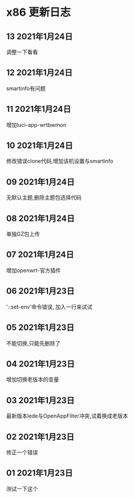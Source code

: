 # x86 更新日志

## 13 2021年1月24日

调整一下看看

## 12 2021年1月24日

smartinfo有问题

## 11 2021年1月24日

增加luci-app-wrtbwmon

## 10 2021年1月24日

修改错误clone代码,增加该机设置与smartinfo

## 09 2021年1月24日

无默认主题,删除主题包选择代码

## 08 2021年1月24日

单独GZ包上传

## 07 2021年1月24日

增加openwrt-官方插件

## 06 2021年1月23日

'::set-env'命令错误, 加入一行来试试

## 05 2021年1月23日

不能切换,只能先删除了

## 04 2021年1月23日

增加切换老版本的变量

## 03 2021年1月23日

最新版本lede与OpenAppFilter冲突,试着换成老版本

## 02 2021年1月23日

修正一个错误

## 01 2021年1月23日

测试一下这个
